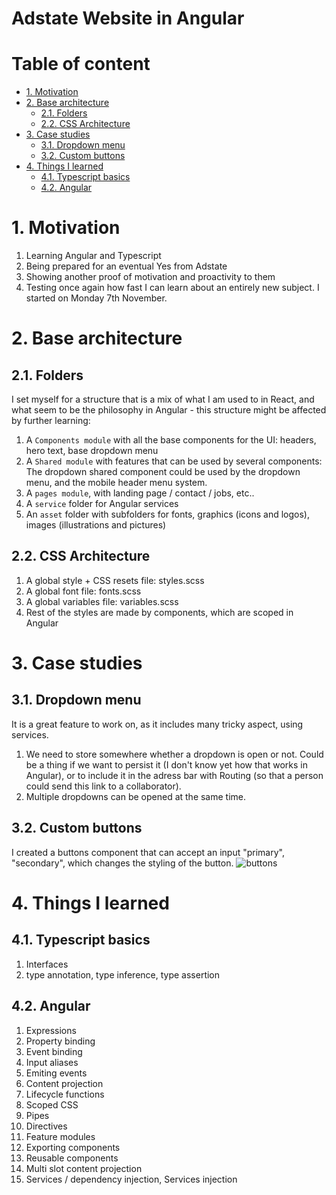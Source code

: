 # Adstate Website in Angular <!-- omit in toc -->

# Table of content <!-- omit in toc -->

- [1. Motivation](#1-motivation)
- [2. Base architecture](#2-base-architecture)
  - [2.1. Folders](#21-folders)
  - [2.2. CSS Architecture](#22-css-architecture)
- [3. Case studies](#3-case-studies)
  - [3.1. Dropdown menu](#31-dropdown-menu)
  - [3.2. Custom buttons](#32-custom-buttons)
- [4. Things I learned](#4-things-i-learned)
  - [4.1. Typescript basics](#41-typescript-basics)
  - [4.2. Angular](#42-angular)

# 1. Motivation

1. Learning Angular and Typescript
2. Being prepared for an eventual Yes from Adstate
3. Showing another proof of motivation and proactivity to them
4. Testing once again how fast I can learn about an entirely new subject. I started on Monday 7th November.

# 2. Base architecture

## 2.1. Folders

I set myself for a structure that is a mix of what I am used to in React, and what seem to be the philosophy in Angular - this structure might be affected by further learning:

1. A `Components module` with all the base components for the UI: headers, hero text, base dropdown menu
2. A `Shared module` with features that can be used by several components: The dropdown shared component could be used by the dropdown menu, and the mobile header menu system.
3. A `pages module`, with landing page / contact / jobs, etc..
4. A `service` folder for Angular services
5. An `asset` folder with subfolders for fonts, graphics (icons and logos), images (illustrations and pictures)

## 2.2. CSS Architecture

1. A global style + CSS resets file: styles.scss
2. A global font file: fonts.scss
3. A global variables file: variables.scss
4. Rest of the styles are made by components, which are scoped in Angular

# 3. Case studies

## 3.1. Dropdown menu

It is a great feature to work on, as it includes many tricky aspect, using services.

1. We need to store somewhere whether a dropdown is open or not. Could be a thing if we want to persist it (I don't know yet how that works in Angular), or to include it in the adress bar with Routing (so that a person could send this link to a collaborator).
2. Multiple dropdowns can be opened at the same time.

## 3.2. Custom buttons

I created a buttons component that can accept an input "primary", "secondary", which changes the styling of the button.
![buttons](https://i.ibb.co/VQFfwDG/Screenshot-2022-11-18-at-10-39-29.png)

# 4. Things I learned

## 4.1. Typescript basics

1. Interfaces
2. type annotation, type inference, type assertion

## 4.2. Angular

1. Expressions
2. Property binding
3. Event binding
4. Input aliases
5. Emiting events
6. Content projection
7. Lifecycle functions
8. Scoped CSS
9. Pipes
10. Directives
11. Feature modules
12. Exporting components
13. Reusable components
14. Multi slot content projection
15. Services / dependency injection, Services injection
